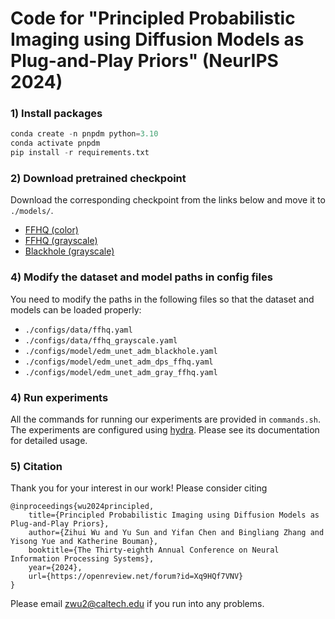 # Code for "Principled Probabilistic Imaging using Diffusion Models as Plug-and-Play Priors" (NeurIPS 2024)

### 1) Install packages
```python
conda create -n pnpdm python=3.10
conda activate pnpdm
pip install -r requirements.txt
```

### 2) Download pretrained checkpoint

Download the corresponding checkpoint from the links below and move it to ```./models/```.
 - [FFHQ (color)](https://drive.google.com/drive/folders/1jElnRoFv7b31fG0v6pTSQkelbSX3xGZh?usp=sharing)
 - [FFHQ (grayscale)](https://caltech.box.com/s/6317csam14z1df3ktlorenf9njvuyp44)
 - [Blackhole (grayscale)](https://caltech.box.com/s/o5biomi9juqmwmvjvwb8z17l6cc8xatm)

### 4) Modify the dataset and model paths in config files
You need to modify the paths in the following files so that the dataset and models can be loaded properly:
 - `./configs/data/ffhq.yaml`
 - `./configs/data/ffhq_grayscale.yaml`
 - `./configs/model/edm_unet_adm_blackhole.yaml`
 - `./configs/model/edm_unet_adm_dps_ffhq.yaml`
 - `./configs/model/edm_unet_adm_gray_ffhq.yaml`

### 4) Run experiments
All the commands for running our experiments are provided in ```commands.sh```.
The experiments are configured using [hydra](https://hydra.cc/). 
Please see its documentation for detailed usage.

### 5) Citation
Thank you for your interest in our work!
Please consider citing 
```
@inproceedings{wu2024principled,
    title={Principled Probabilistic Imaging using Diffusion Models as Plug-and-Play Priors},
    author={Zihui Wu and Yu Sun and Yifan Chen and Bingliang Zhang and Yisong Yue and Katherine Bouman},
    booktitle={The Thirty-eighth Annual Conference on Neural Information Processing Systems},
    year={2024},
    url={https://openreview.net/forum?id=Xq9HQf7VNV}
}
```
Please email zwu2@caltech.edu if you run into any problems.